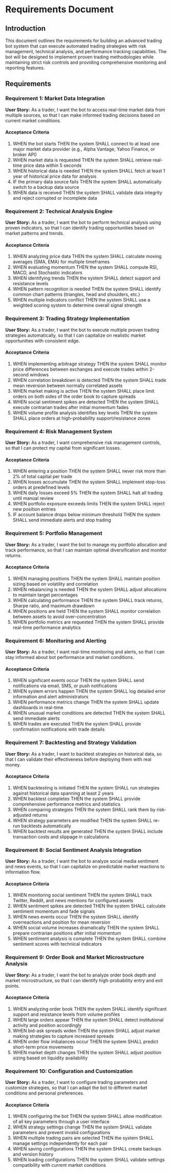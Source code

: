 # Requirements Document

## Introduction

This document outlines the requirements for building an advanced trading bot system that can execute automated trading strategies with risk management, technical analysis, and performance tracking capabilities. The bot will be designed to implement proven trading methodologies while maintaining strict risk controls and providing comprehensive monitoring and reporting features.

## Requirements

### Requirement 1: Market Data Integration

**User Story:** As a trader, I want the bot to access real-time market data from multiple sources, so that I can make informed trading decisions based on current market conditions.

#### Acceptance Criteria

1. WHEN the bot starts THEN the system SHALL connect to at least one major market data provider (e.g., Alpha Vantage, Yahoo Finance, or broker API)
2. WHEN market data is requested THEN the system SHALL retrieve real-time price data within 5 seconds
3. WHEN historical data is needed THEN the system SHALL fetch at least 1 year of historical price data for analysis
4. IF the primary data source fails THEN the system SHALL automatically switch to a backup data source
5. WHEN data is received THEN the system SHALL validate data integrity and reject corrupted or incomplete data

### Requirement 2: Technical Analysis Engine

**User Story:** As a trader, I want the bot to perform technical analysis using proven indicators, so that I can identify trading opportunities based on market patterns and trends.

#### Acceptance Criteria

1. WHEN analyzing price data THEN the system SHALL calculate moving averages (SMA, EMA) for multiple timeframes
2. WHEN evaluating momentum THEN the system SHALL compute RSI, MACD, and Stochastic indicators
3. WHEN identifying trends THEN the system SHALL detect support and resistance levels
4. WHEN pattern recognition is needed THEN the system SHALL identify common chart patterns (triangles, head and shoulders, etc.)
5. WHEN multiple indicators conflict THEN the system SHALL use a weighted scoring system to determine overall signal strength

### Requirement 3: Trading Strategy Implementation

**User Story:** As a trader, I want the bot to execute multiple proven trading strategies automatically, so that I can capitalize on realistic market opportunities with consistent edge.

#### Acceptance Criteria

1. WHEN implementing arbitrage strategy THEN the system SHALL monitor price differences between exchanges and execute trades within 2-second windows
2. WHEN correlation breakdown is detected THEN the system SHALL trade mean reversion between normally correlated assets
3. WHEN market making is active THEN the system SHALL place limit orders on both sides of the order book to capture spreads
4. WHEN social sentiment spikes are detected THEN the system SHALL execute contrarian trades after initial momentum fades
5. WHEN volume profile analysis identifies key levels THEN the system SHALL place orders at high-probability support/resistance zones

### Requirement 4: Risk Management System

**User Story:** As a trader, I want comprehensive risk management controls, so that I can protect my capital from significant losses.

#### Acceptance Criteria

1. WHEN entering a position THEN the system SHALL never risk more than 2% of total capital per trade
2. WHEN losses accumulate THEN the system SHALL implement stop-loss orders at predefined levels
3. WHEN daily losses exceed 5% THEN the system SHALL halt all trading until manual review
4. WHEN portfolio exposure exceeds limits THEN the system SHALL reject new position entries
5. IF account balance drops below minimum threshold THEN the system SHALL send immediate alerts and stop trading

### Requirement 5: Portfolio Management

**User Story:** As a trader, I want the bot to manage my portfolio allocation and track performance, so that I can maintain optimal diversification and monitor returns.

#### Acceptance Criteria

1. WHEN managing positions THEN the system SHALL maintain position sizing based on volatility and correlation
2. WHEN rebalancing is needed THEN the system SHALL adjust allocations to maintain target percentages
3. WHEN calculating performance THEN the system SHALL track returns, Sharpe ratio, and maximum drawdown
4. WHEN positions are held THEN the system SHALL monitor correlation between assets to avoid over-concentration
5. WHEN portfolio metrics are requested THEN the system SHALL provide real-time performance analytics

### Requirement 6: Monitoring and Alerting

**User Story:** As a trader, I want real-time monitoring and alerts, so that I can stay informed about bot performance and market conditions.

#### Acceptance Criteria

1. WHEN significant events occur THEN the system SHALL send notifications via email, SMS, or push notifications
2. WHEN system errors happen THEN the system SHALL log detailed error information and alert administrators
3. WHEN performance metrics change THEN the system SHALL update dashboards in real-time
4. WHEN unusual market conditions are detected THEN the system SHALL send immediate alerts
5. WHEN trades are executed THEN the system SHALL provide confirmation notifications with trade details

### Requirement 7: Backtesting and Strategy Validation

**User Story:** As a trader, I want to backtest strategies on historical data, so that I can validate their effectiveness before deploying them with real money.

#### Acceptance Criteria

1. WHEN backtesting is initiated THEN the system SHALL run strategies against historical data spanning at least 2 years
2. WHEN backtest completes THEN the system SHALL provide comprehensive performance metrics and statistics
3. WHEN comparing strategies THEN the system SHALL rank them by risk-adjusted returns
4. WHEN strategy parameters are modified THEN the system SHALL re-run backtests automatically
5. WHEN backtest results are generated THEN the system SHALL include transaction costs and slippage in calculations

### Requirement 8: Social Sentiment Analysis Integration

**User Story:** As a trader, I want the bot to analyze social media sentiment and news events, so that I can capitalize on predictable market reactions to information flow.

#### Acceptance Criteria

1. WHEN monitoring social sentiment THEN the system SHALL track Twitter, Reddit, and news mentions for configured assets
2. WHEN sentiment spikes are detected THEN the system SHALL calculate sentiment momentum and fade signals
3. WHEN news events occur THEN the system SHALL identify overreactions and position for mean reversion
4. WHEN social volume increases dramatically THEN the system SHALL prepare contrarian positions after initial momentum
5. WHEN sentiment analysis is complete THEN the system SHALL combine sentiment scores with technical indicators

### Requirement 9: Order Book and Market Microstructure Analysis

**User Story:** As a trader, I want the bot to analyze order book depth and market microstructure, so that I can identify high-probability entry and exit points.

#### Acceptance Criteria

1. WHEN analyzing order book THEN the system SHALL identify significant support and resistance levels from volume profiles
2. WHEN large orders appear THEN the system SHALL detect institutional activity and position accordingly
3. WHEN bid-ask spreads widen THEN the system SHALL adjust market making strategies to capture increased spreads
4. WHEN order flow imbalances occur THEN the system SHALL predict short-term price movements
5. WHEN market depth changes THEN the system SHALL adjust position sizing based on liquidity availability

### Requirement 10: Configuration and Customization

**User Story:** As a trader, I want to configure trading parameters and customize strategies, so that I can adapt the bot to different market conditions and personal preferences.

#### Acceptance Criteria

1. WHEN configuring the bot THEN the system SHALL allow modification of all key parameters through a user interface
2. WHEN strategy settings change THEN the system SHALL validate parameters and prevent invalid configurations
3. WHEN multiple trading pairs are selected THEN the system SHALL manage settings independently for each pair
4. WHEN saving configurations THEN the system SHALL create backups and version history
5. WHEN loading configurations THEN the system SHALL validate settings compatibility with current market conditions